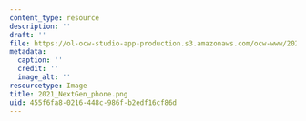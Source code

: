 ```yaml
---
content_type: resource
description: ''
draft: ''
file: https://ol-ocw-studio-app-production.s3.amazonaws.com/ocw-www/2021_nextgen_phone.png
metadata:
  caption: ''
  credit: ''
  image_alt: ''
resourcetype: Image
title: 2021_NextGen_phone.png
uid: 455f6fa8-0216-448c-986f-b2edf16cf86d
---
```

